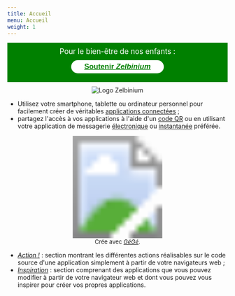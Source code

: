 ```yaml
---
title: Accueil
menu: Accueil
weight: 1
---
```


<!-- Attention : 'home.md' est un lien symbolique vers '_index.md' ! -->
<!-- Les URL doivent être absolus !!! -->

<div style="margin-bottom: 10px; background-color: green; font-size: larger; padding: 10px;">
  <span style="display: block; text-align: center; ; color: white;">Pour le bien-être de nos enfants :</span>
  <span style="display: flex;">
    <a style="margin: auto; background-color: white; color: green; border-radius: 20px; font-family: sans-serif; font-weight: bold; padding: 5px 30px; margin: 10px auto" href="../support">Soutenir <em>Zelbinium</em></a>
  </span>
</div>

<center><img src="AnimatedLogo.gif" alt="Logo Zelbinium"/></center>

- Utilisez votre smartphone, tablette ou ordinateur personnel pour facilement créer de véritables [applications connectées](https://fr.wikipedia.org/wiki/Application_web) ;
- partagez l'accès à vos applications à l'aide d'un [code QR](https://fr.wikipedia.org/wiki/Code_QR) ou en utilisant votre application de messagerie [électronique](https://fr.wikipedia.org/wiki/Courrier_%C3%A9lectronique) ou [instantanée](https://fr.wikipedia.org/wiki/Messagerie_instantan%C3%A9e) préférée.

<div style="text-align: center; width: 100%;">
  <!-- Fait avec https://imagemapper.pageballoon.com/#/ -->
  <svg version="1.1" xmlns="http://www.w3.org/2000/svg" xmlns:xlink="http://www.w3.org/1999/xlink" viewBox="0 0 868 403">
    <image width="868" height="403" xlink:href="Incitation.png"></image> <a xlink:href="../action">
      <rect x="0" y="0" fill="#fff" opacity="0" width="520" height="202"></rect>
    </a><a xlink:href="../action">
      <rect x="0" y="205" fill="#fff" opacity="0" width="205" height="198"></rect>
    </a><a xlink:href="../inspiration">
      <rect x="523" y="0" fill="#fff" opacity="0" width="345" height="212"></rect>
    </a><a xlink:href="../inspiration">
      <rect x="214" y="212" fill="#fff" opacity="0" width="654" height="191"></rect>
    </a>
  </svg>
  <div style="font-size: small;">
    <span>Crée avec </span>
    <a href="https://framalab.org/gknd-creator/" target="_blank">
      <em>GéGé</em></a><span>.</span>
  </div>
</div>

- [*Action !*](../action) : section montrant les différentes actions réalisables sur le code source d'une application simplement à partir de votre navigateurs web ;
- [*Inspiration*](../inspiration) : section comprenant des applications que vous pouvez modifier à partir de votre navigateur web et dont vous pouvez vous inspirer pour créer vos propres applications.